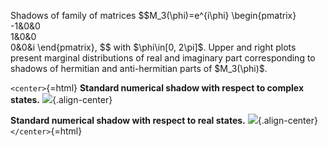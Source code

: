Shadows of family of matrices \$\$M_3(\\phi)=e\^{i\\phi}
\\begin{pmatrix} -1&0&0\
1&0&0\
0&0&i \\end{pmatrix}, \$\$ with \$\\phi\\in\[0, 2\\pi\]\$. Upper and
right plots present marginal distributions of real and imaginary part
corresponding to shadows of hermitian and anti-hermitian parts of
\$M_3(\\phi)\$.

`<center>`{=html} **Standard numerical shadow with respect to complex
states.** ![](/animations/marginal-m3.gif){.align-center}

**Standard numerical shadow with respect to real states.**
![](/animations/marginal-m3-real.gif){.align-center} `</center>`{=html}
